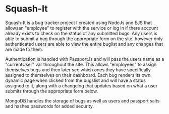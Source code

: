 # Squash-It
Squash-It is a bug tracker project I created using NodeJs and EJS that allowsan "employee" to register with the service or log in if there account already exists to check on the status of any submitted bugs. 
Any users is able to submit a bug through the appropriate form on the site, however only authenticated users are able to view the entire buglist and any changes that are made to them.

Authentication is handled with PassportJs and will pass the users name as a "currentUser" var throughout the site. This allows "employees" to assign themselves bugs and then later see which ones they have specifically assigned to themselves on their dashboard.
Each bug renders its own dynamic page when clicked from the bugslist and will have a status assigned to it, along with a changelog that updates based on what a user submits through the appropriate form below.

MongoDB handles the storage of bugs as well as users and passport salts and hashes passwords for added security.
